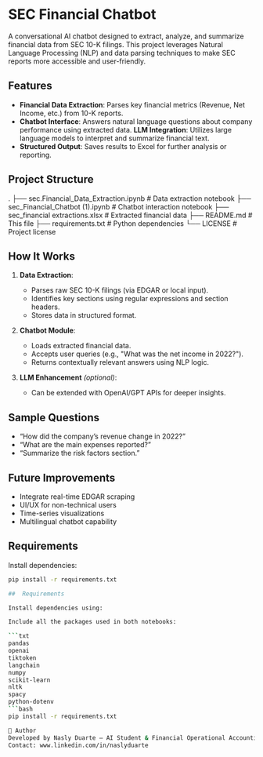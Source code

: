 # SEC Financial Chatbot 

A conversational AI chatbot designed to extract, analyze, and summarize financial data from SEC 10-K filings. This project leverages Natural Language Processing (NLP) and data parsing techniques to make SEC reports more accessible and user-friendly.

##  Features

-  **Financial Data Extraction**: Parses key financial metrics (Revenue, Net Income, etc.) from 10-K reports.
-  **Chatbot Interface**: Answers natural language questions about company performance using extracted data.
   **LLM Integration**: Utilizes large language models to interpret and summarize financial text.
-  **Structured Output**: Saves results to Excel for further analysis or reporting.

##  Project Structure
.
├── sec.Financial_Data_Extraction.ipynb # Data extraction notebook
├── sec_Financial_Chatbot (1).ipynb # Chatbot interaction notebook
├── sec_financial extractions.xlsx # Extracted financial data
├── README.md # This file
├── requirements.txt # Python dependencies
└── LICENSE # Project license

##  How It Works

1. **Data Extraction**:
   - Parses raw SEC 10-K filings (via EDGAR or local input).
   - Identifies key sections using regular expressions and section headers.
   - Stores data in structured format.

2. **Chatbot Module**:
   - Loads extracted financial data.
   - Accepts user queries (e.g., "What was the net income in 2022?").
   - Returns contextually relevant answers using NLP logic.

3. **LLM Enhancement** *(optional)*:
   - Can be extended with OpenAI/GPT APIs for deeper insights.

##  Sample Questions

- “How did the company’s revenue change in 2022?”
- “What are the main expenses reported?”
- “Summarize the risk factors section.”

##  Future Improvements

- Integrate real-time EDGAR scraping
- UI/UX for non-technical users
- Time-series visualizations
- Multilingual chatbot capability

##  Requirements

Install dependencies:

```bash
pip install -r requirements.txt

##  Requirements

Install dependencies using:

Include all the packages used in both notebooks:

```txt
pandas
openai
tiktoken
langchain
numpy
scikit-learn
nltk
spacy
python-dotenv
```bash
pip install -r requirements.txt

🧠 Author
Developed by Nasly Duarte — AI Student & Financial Operational Accounting
Contact: www.linkedin.com/in/naslyduarte
